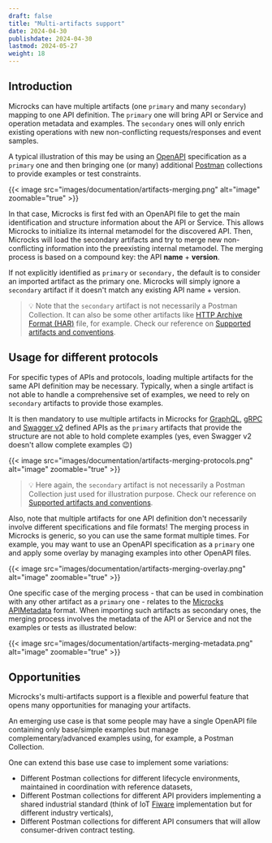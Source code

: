 ```yaml
---
draft: false
title: "Multi-artifacts support"
date: 2024-04-30
publishdate: 2024-04-30
lastmod: 2024-05-27
weight: 18
---
```


## Introduction

Microcks can have multiple artifacts (one `primary` and many `secondary`) mapping to one API definition. The `primary` one will bring API or Service and operation metadata and examples. The `secondary` ones will only enrich existing operations with new non-conflicting requests/responses and event samples.

A typical illustration of this may be using an [OpenAPI](https://www.openapis.org/) specification as a `primary` one and then bringing one (or many) additional [Postman](https://www.postman.com/collection/) collections to provide examples or test constraints.

{{< image src="images/documentation/artifacts-merging.png" alt="image" zoomable="true" >}}

In that case, Microcks is first fed with an OpenAPI file to get the main identification and structure information about the API or Service. This allows Microcks to initialize its internal metamodel for the discovered API. Then, Microcks will load the secondary artifacts and try to merge new non-conflicting information into the preexisting internal metamodel. The merging process is based on a compound key: the API **name** + **version**.

If not explicitly identified as `primary` or `secondary,` the default is to consider an imported artifact as the primary one. Microcks will simply ignore a `secondary` artifact if it doesn't match any existing API name + version.

> 💡 Note that the `secondary` artifact is not necessarily a Postman Collection. It can also be some other artifacts like [HTTP Archive Format (HAR)](https://w3c.github.io/web-performance/specs/HAR/Overview.html) file, for example. Check our reference on [Supported artifacts and conventions](/documentation/references/artifacts-conventions).

## Usage for different protocols

For specific types of APIs and protocols, loading multiple artifacts for the same API definition may be necessary. Typically, when a single artifact is not able to handle a comprehensive set of examples, we need to rely on `secondary` artifacts to provide those examples. 

It is then mandatory to use multiple artifacts in Microcks for [GraphQL](https://graphql.org/), [gRPC](https://grpc.io/) and [Swagger v2](https://swagger.io/specification/v2/) defined APIs as the `primary` artifacts that provide the structure are not able to hold complete examples (yes, even Swagger v2 doesn't allow complete examples 😉)

{{< image src="images/documentation/artifacts-merging-protocols.png" alt="image" zoomable="true" >}}

> 💡 Here again, the `secondary` artifact is not necessarily a Postman Collection just used for illustration purpose. Check our reference on [Supported artifacts and conventions](/documentation/references/artifacts-conventions).

Also, note that multiple artifacts for one API definition don't necessarily involve different specifications and file formats! The merging process in Microcks is generic, so you can use the same format multiple times. For example, you may want to use an OpenAPI specification as a `primary` one and apply some overlay by managing examples into other OpenAPI files.

{{< image src="images/documentation/artifacts-merging-overlay.png" alt="image" zoomable="true" >}}

One specific case of the merging process - that can be used in combination with any other artifact as a `primary` one - relates to the [Microcks APIMetadata](/documentation/references/metadada) format. When importing such artifacts as secondary ones, the merging process involves the metadata of the API or Service and not the examples or tests as illustrated below:

{{< image src="images/documentation/artifacts-merging-metadata.png" alt="image" zoomable="true" >}}

## Opportunities

Microcks's multi-artifacts support is a flexible and powerful feature that opens many opportunities for managing your artifacts.

An emerging use case is that some people may have a single OpenAPI file containing only base/simple examples but manage complementary/advanced examples using, for example, a Postman Collection.

One can extend this base use case to implement some variations:

* Different Postman collections for different lifecycle environments, maintained in coordination with reference datasets,
* Different Postman collections for different API providers implementing a shared industrial standard (think of IoT [Fiware](https://www.fiware.org/) implementation but for different industry verticals),
* Different Postman collections for different API consumers that will allow consumer-driven contract testing.